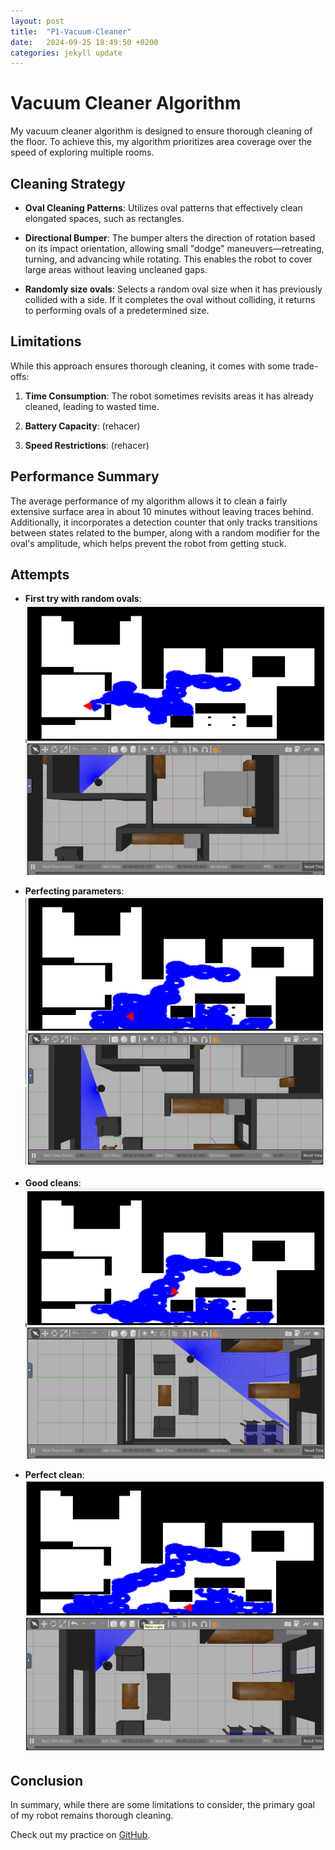 ```yaml
---
layout: post
title:  "P1-Vacuum-Cleaner"
date:   2024-09-25 18:49:50 +0200
categories: jekyll update
---
```


# Vacuum Cleaner Algorithm

My vacuum cleaner algorithm is designed to ensure thorough cleaning of the floor. To achieve this, my algorithm prioritizes area coverage over the speed of exploring multiple rooms.

## Cleaning Strategy

- **Oval Cleaning Patterns**: 
  Utilizes oval patterns that effectively clean elongated spaces, such as rectangles.

- **Directional Bumper**: 
  The bumper alters the direction of rotation based on its impact orientation, allowing small "dodge" maneuvers—retreating, turning, and advancing while rotating. This enables the robot to cover large areas without leaving uncleaned gaps.

- **Randomly size ovals**: 
  Selects a random oval size when it has previously collided with a side. If it completes the oval without colliding, it returns to performing ovals of a predetermined size.

## Limitations

While this approach ensures thorough cleaning, it comes with some trade-offs:

1. **Time Consumption**: 
   The robot sometimes revisits areas it has already cleaned, leading to wasted time.

2. **Battery Capacity**: 
(rehacer)
3. **Speed Restrictions**: 
(rehacer)

## Performance Summary

The average performance of my algorithm allows it to clean a fairly extensive surface area in about 10 minutes without leaving traces behind. Additionally, it incorporates a detection counter that only tracks transitions between states related to the bumper, along with a random modifier for the oval's amplitude, which helps prevent the robot from getting stuck.

## Attempts

- **First try with random ovals**:
    ![Texto alternativo](/assets/images/Vacuum_cleaner_randomly.png)

- **Perfecting parameters**:
    ![Texto alternativo](/assets/images/Bastante_bueno.png)

- **Good cleans**:
    ![Texto alternativo](/assets/images/simplemente_increible.png)

- **Perfect clean**:
    ![Texto alternativo](/assets/images/Vacuum_cleaner_10min.png)

## Conclusion

In summary, while there are some limitations to consider, the primary goal of my robot remains thorough cleaning.

Check out my practice on [GitHub][github-p1].

[github-p1]: https://github.com/urjc-docencia-robotica-movil/p1-vacuum-cleaner-24-25-avalen2022

